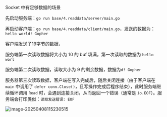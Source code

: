 Socket 中有足够数据的场景

先启动服务端：`go run base/4.readdata/server/main.go`

再启动客户端：`go run base/4.readdata/client/main.go`，发送的数据为：`hello world! Gopher`

客户端发送了19字节的数据，

服务端第一次读取数据将大小为 10 的 buf 填满，第一次读取的数据为 `hello worl`

服务端第二次读取数据，读取大小为 9 的剩余数据，数据为`d! Gopher`

服务器第三次读取数据，客户端在写入完成后，随后关闭连接（由于客户端在 `main` 中调用了 `defer conn.Close()`，且写操作完成后程序结束），此时服务端继续循环调用 `Read` 时，会遇到连接关闭，从而返回一个错误（通常是 `io.EOF`）。服务端会打印类似：`读取发送错误: EOF`

![image-20250408115230515](http://images.liangning7.cn/typora/202504081152341.png)